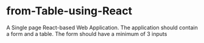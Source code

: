 # from-Table-using-React
A Single page React-based Web Application. The application should contain a form and a table. The form should have a minimum of 3 inputs

